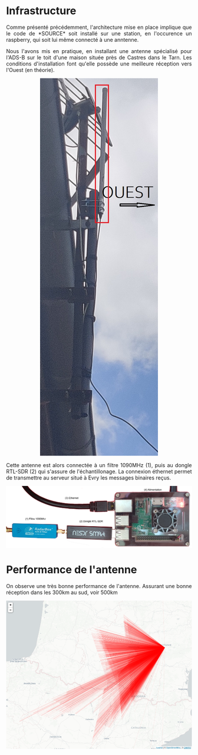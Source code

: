 # Infrastructure

<p style="text-align:justify;">
Comme présenté précédemment, l'architecture mise en place implique que le code de *SOURCE* soit installé sur une station, en l'occurence un raspberry, qui soit lui même connecté à une anntenne.</p>

<p style="text-align:justify;">
Nous l'avons mis en pratique, en installant une antenne spécialisé pour l'ADS-B sur le toit d'une maison située près de Castres dans le Tarn. Les conditions d'installation font qu'elle possède une meilleure réception vers l'Ouest (en théorie).</p>

<p style="text-align: center;">
<img  typeof="foaf:Image" src="../images/antenne_irl.jpg"  alt="" title="antenne">  
</p>

<p style="text-align:justify;">
Cette antenne est alors connectée à un filtre 1090MHz (1), puis au dongle RTL-SDR (2) qui s'assure de l'échantillonage. La connexion éthernet permet de transmettre au serveur situé à Evry les messages binaires reçus.</p>

<p style="text-align: center;">
<img  typeof="foaf:Image" src="../images/source.png"  alt="" title="raspberry">  
</p>

# Performance de l'antenne
<p style="text-align:justify;">
On observe une très bonne performance de l'antenne. Assurant une bonne réception dans les 300km au sud, voir 500km</p>

<p style="text-align: center;">
<img  typeof="foaf:Image" src="../images/diagramme.png"  alt="" title="reception">  
</p>